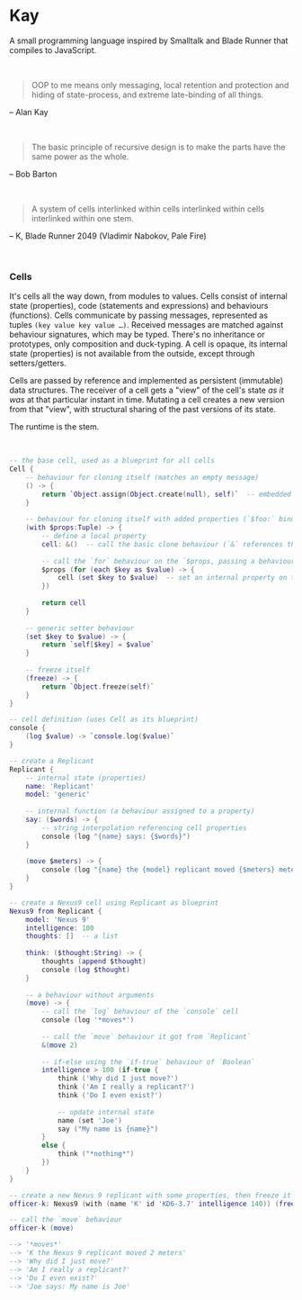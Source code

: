 # Kay

A small programming language inspired by Smalltalk and Blade Runner that compiles to JavaScript.

<p> </p>

> OOP to me means only messaging, local retention and protection and hiding of state-process, and extreme late-binding of all things.

– Alan Kay

<p> </p>

> The basic principle of recursive design is to make the parts have the same power as the whole.

– Bob Barton

<p> </p>

> A system of cells interlinked within cells interlinked within cells interlinked within one stem.

– K, Blade Runner 2049 (Vladimir Nabokov, Pale Fire)

<p> </p>

### Cells

It's cells all the way down, from modules to values. Cells consist of internal state (properties), code (statements and expressions) and behaviours (functions). Cells communicate by passing messages, represented as tuples `(key value key value …)`. Received messages are matched against behaviour signatures, which may be typed. There's no inheritance or prototypes, only composition and duck-typing. A cell is opaque, its internal state (properties) is not available from the outside, except through setters/getters.

Cells are passed by reference and implemented as persistent (immutable) data structures. The receiver of a cell gets a "view" of the cell's state _as it was_ at that particular instant in time. Mutating a cell creates a new version from that "view", with structural sharing of the past versions of its state.

The runtime is the stem.

<p> </p>

```lua
-- the base cell, used as a blueprint for all cells
Cell {
    -- behaviour for cloning itself (matches an empty message)
    () -> {
        return `Object.assign(Object.create(null), self)`  -- embedded ECMAScript
    }
    
    -- behaviour for cloning itself with added properties (`$foo:` binds a value as a local name)
    (with $props:Tuple) -> {
        -- define a local property
        cell: &()  -- call the basic clone behaviour (`&` references the cell itself)
        
        -- call the `for` behaviour on the `$props, passing a behaviour to loop over its elements
        $props (for (each $key as $value) -> {
            cell (set $key to $value)  -- set an internal property on the cell
        })
        
        return cell
    }
    
    -- generic setter behaviour
    (set $key to $value) -> {
        return `self[$key] = $value`
    }
    
    -- freeze itself
    (freeze) -> {
        return `Object.freeze(self)`
    }
}

-- cell definition (uses Cell as its blueprint)
console {
    (log $value) -> `console.log($value)`
}

-- create a Replicant
Replicant {
    -- internal state (properties)
    name: 'Replicant'
    model: 'generic'
    
    -- internal function (a behaviour assigned to a property)
    say: ($words) -> {
        -- string interpolation referencing cell properties
        console (log "{name} says: {$words}")
    }
    
    (move $meters) -> {
        console (log "{name} the {model} replicant moved {$meters} meters")
    }
}

-- create a Nexus9 cell using Replicant as blueprint
Nexus9 from Replicant {
    model: 'Nexus 9'
    intelligence: 100
    thoughts: []  -- a list
    
    think: ($thought:String) -> {
        thoughts (append $thought)
        console (log $thought)
    }
    
    -- a behaviour without arguments
    (move) -> {
        -- call the `log` behaviour of the `console` cell
        console (log '*moves*')
        
        -- call the `move` behaviour it got from `Replicant`
        &(move 2)
        
        -- if-else using the `if-true` behaviour of `Boolean`
        intelligence > 100 (if-true {
            think ('Why did I just move?')
            think ('Am I really a replicant?')
            think ('Do I even exist?')
            
            -- update internal state
            name (set 'Joe')
            say ("My name is {name}")
        }
        else {
            think ("*nothing*")
        })
    }
}

-- create a new Nexus 9 replicant with some properties, then freeze it
officer-k: Nexus9 (with (name 'K' id 'KD6-3.7' intelligence 140)) (freeze)

-- call the `move` behaviour
officer-k (move)

--> '*moves*'
--> 'K the Nexus 9 replicant moved 2 meters'
--> 'Why did I just move?'
--> 'Am I really a replicant?'
--> 'Do I even exist?'
--> 'Joe says: My name is Joe'
```
